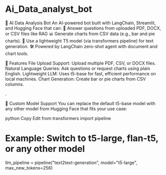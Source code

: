 # Ai_Data_analyst_bot
🤖 AI Data Analysis Bot
An AI-powered bot built with LangChain, Streamlit, and Hugging Face that can:
📄 Answer questions from uploaded PDF, DOCX, or CSV files like RAG
📊 Generate charts from CSV data (e.g., bar and pie charts).
🧠 Use a lightweight T5 model (via transformers pipeline) for text generation.
🛠️ Powered by LangChain zero-shot agent with document and chart tools.

🚀 Features
File Upload Support: Upload multiple PDF, CSV, or DOCX files.
Natural Language Queries: Ask questions or request charts using plain English.
Lightweight LLM: Uses t5-base for fast, efficient performance on local machines.
Chart Generation: Create bar or pie charts from CSV columns.

.

🧠 Custom Model Support
You can replace the default t5-base model with any other model from Hugging Face that fits your use case:

python
Copy
Edit
from transformers import pipeline

# Example: Switch to t5-large, flan-t5, or any other model
llm_pipeline = pipeline("text2text-generation", model="t5-large", max_new_tokens=256)
